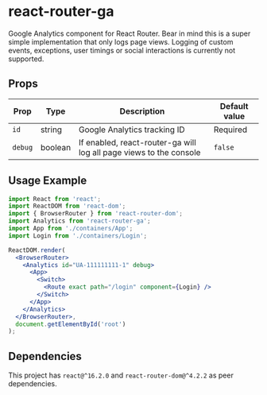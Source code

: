 # react-router-ga

Google Analytics component for React Router. Bear in mind this is a super simple implementation that only logs page views. Logging of custom events, exceptions, user timings or social interactions is currently not supported.

## Props

| Prop | Type | Description | Default value |
|------|------|-------------|---------------|
| `id` | string | Google Analytics tracking ID | Required |
| `debug` | boolean | If enabled, react-router-ga will log all page views to the console | `false` |

## Usage Example

```jsx
import React from 'react';
import ReactDOM from 'react-dom';
import { BrowserRouter } from 'react-router-dom';
import Analytics from 'react-router-ga';
import App from './containers/App';
import Login from './containers/Login';

ReactDOM.render(
  <BrowserRouter>
    <Analytics id="UA-111111111-1" debug>
      <App>
        <Switch>
          <Route exact path="/login" component={Login} />
        </Switch>
      </App>
    </Analytics>
  </BrowserRouter>,
  document.getElementById('root')
);
```

## Dependencies

This project has `react@^16.2.0` and `react-router-dom@^4.2.2` as peer dependencies.
